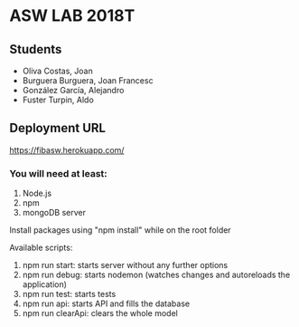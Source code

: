 # ASW LAB 2018T

## Students

* Oliva Costas, Joan
* Burguera Burguera, Joan Francesc
* González García, Alejandro
* Fuster Turpin, Aldo

## Deployment URL
https://fibasw.herokuapp.com/

### You will need at least:

1. Node.js
1. npm
1. mongoDB server

Install packages using "npm install" while on the root folder

Available scripts:
1. npm run start: starts server without any further options
1. npm run debug: starts nodemon (watches changes and autoreloads the application)
1. npm run test: starts tests
1. npm run api: starts API and fills the database
1. npm run clearApi: clears the whole model